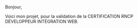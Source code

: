 Bonjour,

Voici mon projet, pour la validation de la CERTIFICATION RNCP DÉVELOPPEUR INTÉGRATION WEB.


